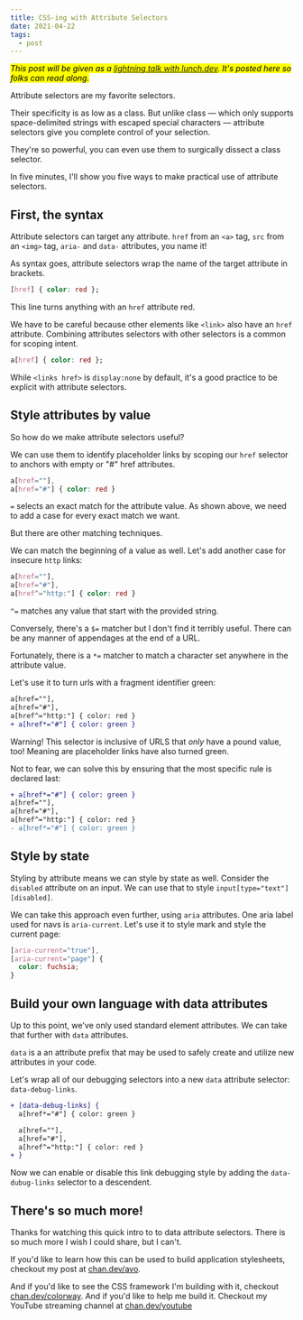 ```yaml
---
title: CSS-ing with Attribute Selectors
date: 2021-04-22
tags:
  - post
---
```


<mark>_This post will be given as a [lightning talk with lunch.dev](https://events.lunch.dev/lightning/). It's posted here so folks can read along._</mark>

Attribute selectors are my favorite selectors.

Their specificity is as low as a class. But unlike class — which only supports space-delimited strings with escaped special characters — attribute selectors give you complete control of your selection.

They're so powerful, you can even use them to surgically dissect a class selector.

In five minutes, I'll show you five ways to make practical use of attribute selectors.

## First, the syntax

Attribute selectors can target any attribute. `href` from an `<a>` tag, `src` from an `<img>` tag, `aria-` and `data-` attributes, you name it!

As syntax goes, attribute selectors wrap the name of the target attribute in brackets.

```css
[href] { color: red };
```

This line turns anything with an `href` attribute red.

We have to be careful because other elements like `<link>` also have an `href` attribute. Combining attributes selectors with other selectors is a common for scoping intent.

```css
a[href] { color: red };
```

While `<links href>` is `display:none` by default, it's a good practice to be explicit with attribute selectors.

## Style attributes by value

So how do we make attribute selectors useful?

We can use them to identify placeholder links by scoping our `href` selector to anchors with empty or "#" href attributes.

```css
a[href=""],
a[href="#"] { color: red }
```

`=` selects an exact match for the attribute value. As shown above, we need to add a case for every exact match we want.

But there are other matching techniques.

We can match the beginning of a value as well. Let's add another case for insecure `http` links:

```css
a[href=""],
a[href="#"],
a[href^="http:"] { color: red }
```

`^=` matches any value that start with the provided string.

Conversely, there's a `$=` matcher but I don't find it terribly useful. There can be any manner of appendages at the end of a URL.

Fortunately, there is a `*=` matcher to match a character set anywhere in the attribute value.

Let's use it to turn urls with a fragment identifier green:

```diff
a[href=""],
a[href="#"],
a[href^="http:"] { color: red }
+ a[href*="#"] { color: green }
```

Warning! This selector is inclusive of URLS that *only* have a pound value, too! Meaning are placeholder links have also turned green.

Not to fear, we can solve this by ensuring that the most specific rule is declared last:

```diff
+ a[href*="#"] { color: green }
a[href=""],
a[href="#"],
a[href^="http:"] { color: red }
- a[href*="#"] { color: green }
```

## Style by state

Styling by attribute means we can style by state as well. Consider the `disabled` attribute on an input. We can use that to style `input[type="text"][disabled]`.

We can take this approach even further, using `aria` attributes. One aria label used for navs is `aria-current`. Let's use it to style mark and style the current page:

```css
[aria-current="true"],
[aria-current="page"] {
  color: fuchsia;
}
```

## Build your own language with data attributes

Up to this point, we've only used standard element attributes. We can take that further with `data` attributes.

`data` is a an attribute prefix that may be used to safely create and utilize new attributes in your code.

Let's wrap all of our debugging selectors into a new `data` attribute selector: `data-debug-links`.

```diff
+ [data-debug-links] {
  a[href*="#"] { color: green }

  a[href=""],
  a[href="#"],
  a[href^="http:"] { color: red }
+ }
```

Now we can enable or disable this link debugging style by adding the `data-dubug-links` selector to a descendent.

## There's so much more!

Thanks for watching this quick intro to to data attribute selectors. There is so much more I wish I could share, but I can't.

If you'd like to learn how this can be used to build application stylesheets, checkout my post at [chan.dev/avo](https://chan.dev/posts/avo-a-bem-dialect-using-data-attributes/).

And if you'd like to see the CSS framework I'm building with it, checkout [chan.dev/colorway](https://chan.dev/colorway). And if you'd like to help me build it. Checkout my YouTube streaming channel at [chan.dev/youtube](https://chan.dev/youtube)
